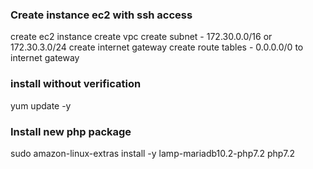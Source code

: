 ### Create instance ec2 with ssh access
create ec2 instance
create vpc
create subnet - 172.30.0.0/16 or 172.30.3.0/24
create internet gateway
create route tables - 0.0.0.0/0 to internet gateway

### install without verification
yum update -y


### Install new php package
sudo amazon-linux-extras install -y lamp-mariadb10.2-php7.2 php7.2
